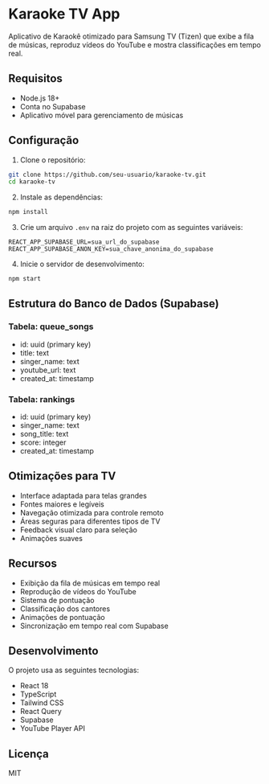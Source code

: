 # Karaoke TV App

Aplicativo de Karaokê otimizado para Samsung TV (Tizen) que exibe a fila de músicas, reproduz vídeos do YouTube e mostra classificações em tempo real.

## Requisitos

- Node.js 18+
- Conta no Supabase
- Aplicativo móvel para gerenciamento de músicas

## Configuração

1. Clone o repositório:
```bash
git clone https://github.com/seu-usuario/karaoke-tv.git
cd karaoke-tv
```

2. Instale as dependências:
```bash
npm install
```

3. Crie um arquivo `.env` na raiz do projeto com as seguintes variáveis:
```
REACT_APP_SUPABASE_URL=sua_url_do_supabase
REACT_APP_SUPABASE_ANON_KEY=sua_chave_anonima_do_supabase
```

4. Inicie o servidor de desenvolvimento:
```bash
npm start
```

## Estrutura do Banco de Dados (Supabase)

### Tabela: queue_songs
- id: uuid (primary key)
- title: text
- singer_name: text
- youtube_url: text
- created_at: timestamp

### Tabela: rankings
- id: uuid (primary key)
- singer_name: text
- song_title: text
- score: integer
- created_at: timestamp

## Otimizações para TV

- Interface adaptada para telas grandes
- Fontes maiores e legíveis
- Navegação otimizada para controle remoto
- Áreas seguras para diferentes tipos de TV
- Feedback visual claro para seleção
- Animações suaves

## Recursos

- Exibição da fila de músicas em tempo real
- Reprodução de vídeos do YouTube
- Sistema de pontuação
- Classificação dos cantores
- Animações de pontuação
- Sincronização em tempo real com Supabase

## Desenvolvimento

O projeto usa as seguintes tecnologias:

- React 18
- TypeScript
- Tailwind CSS
- React Query
- Supabase
- YouTube Player API

## Licença

MIT
